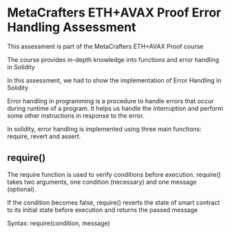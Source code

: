 # MetaCrafters ETH+AVAX Proof Error Handling Assessment

This assessment is part of the MetaCrafters ETH+AVAX Proof course

The course provides in-depth knowledge into functions and error handling in Solidity

In this assessment, we had to show the implementation of Error Handling in Solidity

Error handling in programming is a procedure to handle errors that occur during runtime of a program. It helps us handle the interruption and perform some other instructions in response to the error.

In solidity, error handling is implemented using three main functions: require, revert and assert.

## require()
The require function is used to verify conditions before execution. require() takes two arguments, one condition (necessary) and one message (optional).

If the condition becomes false, require() reverts the state of smart contract to its initial state before execution and returns the passed message

Syntax: require(condition, message)
